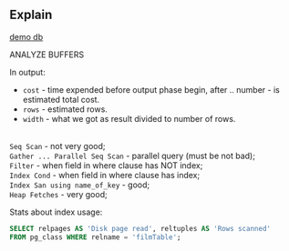 Explain
-

[demo db](http://bit.ly/pagilia-dl)

ANALYZE
BUFFERS

In output:
* `cost` - time expended before output phase begin,
   after .. number - is estimated total cost.
* `rows` - estimated rows.
* `width` - what we got as result divided to number of rows.

<br>`Seq Scan` - not very good;
<br>`Gather ... Parallel Seq Scan` - parallel query (must be not bad);
<br>`Filter` - when field in where clause has NOT index;
<br>`Index Cond` - when field in where clause has index;
<br>`Index San using name_of_key` - good;
<br>`Heap Fetches` - very good;

Stats about index usage:
````sql
SELECT relpages AS 'Disk page read', reltuples AS 'Rows scanned'
FROM pg_class WHERE relname = 'filmTable';
````
